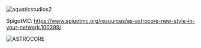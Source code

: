 ![aquaticstudios2](https://user-images.githubusercontent.com/85844486/156279414-e71d4c75-4a22-4fa6-9475-4b41c59a8d1b.png)

SpigotMC: https://www.spigotmc.org/resources/as-astrocore-new-style-in-your-network.100399/

![ASTROCORE](https://user-images.githubusercontent.com/85844486/156279428-988360cc-d429-4956-bd60-66ac2fe1a5fe.png)
